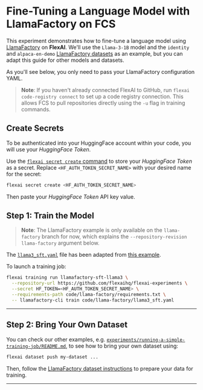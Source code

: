 # Fine-Tuning a Language Model with LlamaFactory on FCS

This experiment demonstrates how to fine-tune a language model using [LlamaFactory](https://github.com/hiyouga/LLaMA-Factory) on **FlexAI**. We'll use the `Llama-3-1B` model and the `identity` and `alpaca-en-demo` [LlamaFactory datasets](https://github.com/hiyouga/LLaMA-Factory/tree/main/data) as an example, but you can adapt this guide for other models and datasets.

As you'll see below, you only need to pass your LlamaFactory configuration YAML.

> **Note**: If you haven't already connected FlexAI to GitHub, run `flexai code-registry connect` to set up a code registry connection. This allows FCS to pull repositories directly using the `-u` flag in training commands.

## Create Secrets

To be authenticated into your HuggingFace account within your code, you will use your _HuggingFace Token_.

Use the [`flexai secret create` command](https://docs.flex.ai/commands/secret) to store your _HuggingFace Token_ as a secret. Replace `<HF_AUTH_TOKEN_SECRET_NAME>` with your desired name for the secret:

```bash
flexai secret create <HF_AUTH_TOKEN_SECRET_NAME>
```

Then paste your _HuggingFace Token_ API key value.

## Step 1: Train the Model

> **Note**: The LlamaFactory example is only available on the `llama-factory` branch for now, which explains the `--repository-revision llama-factory` argument below.

The [`llama3_sft.yaml`](../../code/llama-factory/llama3_sft.yaml) file has been adapted from [this example](https://github.com/hiyouga/LLaMA-Factory/blob/0b188ca00c9de9efee63807e72e444ea74195da5/examples/train_full/llama3_full_sft.yaml#L1).

To launch a training job:

```bash
flexai training run llamafactory-sft-llama3 \
  --repository-url https://github.com/flexaihq/flexai-experiments \
  --secret HF_TOKEN=<HF_AUTH_TOKEN_SECRET_NAME> \
  --requirements-path code/llama-factory/requirements.txt \
  -- llamafactory-cli train code/llama-factory/llama3_sft.yaml
```

---

## Step 2: Bring Your Own Dataset

You can check our other examples, e.g. [`experiments/running-a-simple-training-job/README.md`](../running-a-simple-training-job/README.md), to see how to bring your own dataset using:

```bash
flexai dataset push my-dataset ...
```

Then, follow the [LlamaFactory dataset instructions](https://github.com/hiyouga/LLaMA-Factory/tree/main/data#readme) to prepare your data for training.

---
